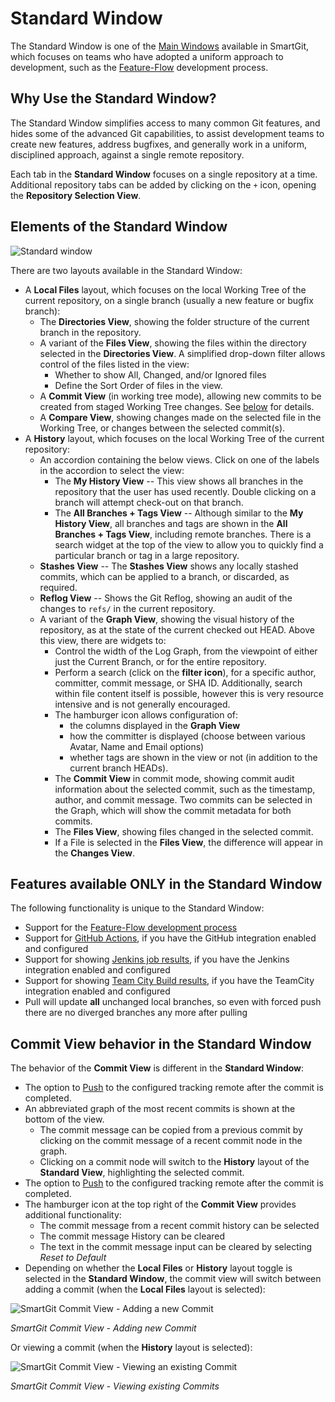 # Standard Window

The Standard Window is one of the [Main Windows](Main-Windows.md) available in SmartGit, which focuses on teams who have adopted a uniform approach to development, such as the [Feature-Flow](../DevelopmentProcesses/Feature-Flow.md) development process.

## Why Use the Standard Window?

The Standard Window simplifies access to many common Git features, and hides some of the advanced Git capabilities, to assist development teams to create new features, address bugfixes, and generally work in a uniform, disciplined approach, against a single remote repository.

Each tab in the **Standard Window** focuses on a single repository at a time.
Additional repository tabs can be added by clicking on the `+` icon, opening the **Repository Selection View**.

## Elements of the Standard Window

![Standard window](../images/Standard-window.png)

There are two layouts available in the Standard Window:

- A **Local Files** layout, which focuses on the local Working Tree of the current repository, on a single branch (usually a new feature or bugfix branch):
    - The **Directories View**, showing the folder structure of the current branch in the repository.
    - A variant of the **Files View**, showing the files within the directory selected in the **Directories View**.
      A simplified drop-down filter allows control of the files listed in the view:
        - Whether to show All, Changed, and/or Ignored files
        - Define the Sort Order of files in the view.
    - A **Commit View** (in working tree mode), allowing new commits to be created from staged Working Tree changes. See [below](#commit-view-behavior-in-the-standard-window) for details.
    - A **Compare View**, showing changes made on the selected file in the Working Tree, or changes between the selected commit(s).
- A **History** layout, which focuses on the local Working Tree of the current repository:
    - An accordion containing the below views. Click on one of the labels in the accordion to select the view:
        - The **My History View** -- This view shows all branches in the repository that the user has used recently. Double clicking on a branch will attempt check-out on that branch.
        - The **All Branches + Tags View** -- Although similar to the **My History View**, all branches and tags are shown in the **All Branches + Tags View**, including remote branches. There is a search widget at the top of the view to allow you to quickly find a particular branch or tag in a large repository.
    - **Stashes View** -- The **Stashes View** shows any locally stashed commits, which can be applied to a branch, or discarded, as required.
    - **Reflog View** -- Shows the Git Reflog, showing an audit of the changes to `refs/` in the current repository.
  - A variant of the **Graph View**, showing the visual history of the repository, as at the state of the current checked out HEAD. Above this view, there are widgets to:
    - Control the width of the Log Graph, from the viewpoint of either just the Current Branch, or for the entire repository.
    - Perform a search (click on the **filter icon**), for a specific author, committer, commit message, or SHA ID.
      Additionally, search within file content itself is possible, however this is very resource intensive and is not generally encouraged.
    - The hamburger icon allows configuration of:
        - the columns displayed in the **Graph View**
        - how the committer is displayed (choose between various Avatar, Name and Email options)
        - whether tags are shown in the view or not (in addition to the current branch HEADs).
    - The **Commit View** in commit mode, showing commit audit information about the selected commit, such as the timestamp, author, and commit message.
      Two commits can be selected in the Graph, which will show the commit metadata for both commits.
    - The **Files View**, showing files changed in the selected commit.
    - If a File is selected in the **Files View**, the difference will appear in the **Changes View**.

## Features available ONLY in the Standard Window

The following functionality is unique to the Standard Window:

- Support for the [Feature-Flow development process](../DevelopmentProcesses/Feature-Flow.md)
- Support for [GitHub Actions](../Integrations/GitHub-Actions.md), if you have the GitHub integration enabled and configured
- Support for showing [Jenkins job results](../Integrations/Jenkins.md), if you have the Jenkins integration enabled and configured
- Support for showing [Team City Build results](../Integrations/TeamCity.md), if you have the TeamCity integration enabled and configured
- Pull will update **all** unchanged local branches, so even with forced push there are no diverged branches any more after pulling

## Commit View behavior in the Standard Window
The behavior of the **Commit View** is different in the **Standard Window**:

  - The option to [Push](Repository/Synchronizing-with-Remote-Repositories.md#push) to the configured tracking remote after the commit is completed.
  - An abbreviated graph of the most recent commits is shown at the bottom of the view.
    - The commit message can be copied from a previous commit by clicking on the commit message of a recent commit node in the graph.
    - Clicking on a commit node will switch to the **History** layout of the **Standard View**, highlighting the selected commit.
  - The option to [Push](Repository/Synchronizing-with-Remote-Repositories.md#push) to the configured tracking remote after the commit is completed.
  - The hamburger icon at the top right of the **Commit View** provides additional functionality:
    - The commit message from a recent commit history can be selected
    - The commit message History can be cleared
    - The text in the commit message input can be cleared by selecting *Reset to Default*
  - Depending on whether the **Local Files** or **History** layout toggle is selected in the **Standard Window**, the commit view will switch between adding a commit (when the **Local Files** layout is selected):

![SmartGit Commit View - Adding a new Commit](../images/Commit-View-Add-Commit.png)

*SmartGit Commit View - Adding new Commit*

Or viewing a commit (when the **History** layout is selected):
    
![SmartGit Commit View - Viewing an existing Commit](../images/Commit-View-Show-Mode.png)

*SmartGit Commit View - Viewing existing Commits*


